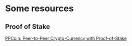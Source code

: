 # Some resources
## Proof of Stake
[PPCoin: Peer-to-Peer Crypto-Currency with Proof-of-Stake](https://decred.org/research/king2012.pdf)
